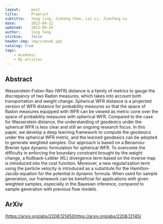 ```yaml
---
layout:     post
title:      Preprint
subtitle:   Yang Jing, Jiaheng Chen, Lei Li, Jianfeng Lu
date:       2022-09-12
updated:   	2022-09-24
author:     Jing Yang
stickie:    false
header-img: img/scene6.jpg
catalog: true
tags:
	- Academic
	- My articles
---
```


## Abstract

Wasserstein-Fisher-Rao (WFR) distance is a family of metrics to gauge the discrepancy of two Radon measures, which takes into account both transportation and weight change. Spherical WFR distance is a projected version of WFR distance for probability measures so that the space of Radon measures equipped with WFR can be viewed as metric cone over the space of probability measures with spherical WFR. Compared to the case for Wasserstein distance, the understanding of geodesics under the spherical WFR is less clear and still an ongoing research focus. In this paper, we develop a deep learning framework to compute the geodesics under the spherical WFR metric, and the learned geodesics can be adopted to generate weighted samples. Our approach is based on a Benamou-Brenier type dynamic formulation for spherical WFR. To overcome the difficulty in enforcing the boundary constraint brought by the weight change, a Kullback-Leibler (KL) divergence term based on the inverse map is introduced into the cost function. Moreover, a new regularization term using the particle velocity is introduced as a substitute for the Hamilton-Jacobi equation for the potential in dynamic formula. When used for sample generation, our framework can be beneficial for applications with given weighted samples, especially in the Bayesian inference, compared to sample generation with previous flow models.

## ArXiv

[https://arxiv.org/abs/2208.12145](https://arxiv.org/abs/2208.12145)

